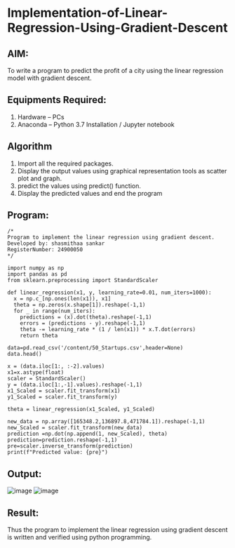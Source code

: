 # Implementation-of-Linear-Regression-Using-Gradient-Descent

## AIM:
To write a program to predict the profit of a city using the linear regression model with gradient descent.

## Equipments Required:
1. Hardware – PCs
2. Anaconda – Python 3.7 Installation / Jupyter notebook

## Algorithm
1. Import all the required packages.
2. Display the output values using graphical representation tools as scatter plot and graph.
3. predict the values using predict() function.
4. Display the predicted values and end the program

## Program:
```
/*
Program to implement the linear regression using gradient descent.
Developed by: shasmithaa sankar
RegisterNumber: 24900050
*/

import numpy as np
import pandas as pd
from sklearn.preprocessing import StandardScaler

def linear_regression(x1, y, learning_rate=0.01, num_iters=1000):
  x = np.c_[np.ones(len(x1)), x1]
  theta = np.zeros(x.shape[1]).reshape(-1,1)
  for _ in range(num_iters):
    predictions = (x).dot(theta).reshape(-1,1)
    errors = (predictions - y).reshape(-1,1)
    theta -= learning_rate * (1 / len(x1)) * x.T.dot(errors)
    return theta

data=pd.read_csv('/content/50_Startups.csv',header=None)
data.head()

x = (data.iloc[1:, :-2].values)
x1=x.astype(float)
scaler = StandardScaler()
y = (data.iloc[1:,-1].values).reshape(-1,1)
x1_Scaled = scaler.fit_transform(x1)
y1_Scaled = scaler.fit_transform(y)

theta = linear_regression(x1_Scaled, y1_Scaled)

new_data = np.array([165348.2,136897.8,471784.1]).reshape(-1,1)
new_Scaled = scaler.fit_transform(new_data)
prediction =np.dot(np.append(1, new_Scaled), theta)
prediction=prediction.reshape(-1,1)
pre=scaler.inverse_transform(prediction)
print(f"Predicted value: {pre}")

```

## Output:
![image](https://github.com/user-attachments/assets/b70e33fa-6a1c-4dc6-a58e-385bb03657a0)
![image](https://github.com/user-attachments/assets/5da9b1ca-bf44-4dfb-a038-cd18b09b54fc)



## Result:
Thus the program to implement the linear regression using gradient descent is written and verified using python programming.
